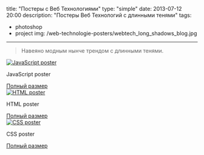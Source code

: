 title: "Постеры с Веб Технологиями"
type: "simple"
date: 2013-07-12 20:00
description: "Постеры Веб Технологий с длинными тенями"
tags:
- photoshop
- project
img: /web-technologie-posters/webtech_long_shadows_blog.jpg
---

> Навеяно модным нынче трендом с длинными тенями.

<section class="img">
    <div class="img__img-cont">
        <a class="lightbox-target" href="{% asset_path "js_long_shadows_blog.jpg" %}" data-size="712x1008" data-desc="JavaScript poster">
            <img src="{% asset_path "js_long_shadows_blog.jpg" %}" alt="JavaScript poster">
        </a>
    </div>
    <div class="img__desc">
        <p>JavaScript poster</p>
        <a href="{% asset_path "js_long_shadows_big.jpg" %}">Полный размер</a>
    </div>
</section>

<section class="img">
    <div class="img__img-cont">
        <a class="lightbox-target" href="{% asset_path "html_long_shadows_blog.jpg" %}" data-size="712x1008" data-desc="HTML poster">
            <img src="{% asset_path "html_long_shadows_blog.jpg" %}" alt="HTML poster">
        </a>
    </div>
    <div class="img__desc">
        <p>HTML poster</p>
        <a href="{% asset_path "html_long_shadows_big.jpg" %}">Полный размер</a>
    </div>
</section>

<section class="img">
    <div class="img__img-cont">
        <a class="lightbox-target" href="{% asset_path "css_long_shadows_blog.jpg" %}" data-size="712x1008" data-desc="CSS poster">
            <img src="{% asset_path "css_long_shadows_blog.jpg" %}" alt="CSS poster">
        </a>
    </div>
    <div class="img__desc">
        <p>CSS poster</p>
        <a href="{% asset_path "css_long_shadows_big.jpg" %}">Полный размер</a>
    </div>
</section>
